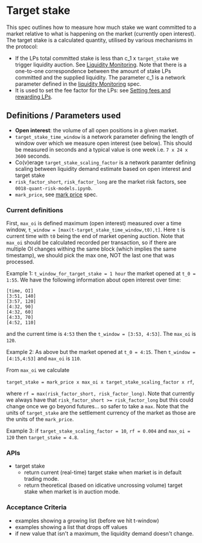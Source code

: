 # Target stake

This spec outlines how to measure how much stake we want committed to a market relative to what is happening on the market (currently open interest). 
The target stake is a calculated quantity, utilised by various mechanisms in the protocol:

- If the LPs total committed stake is less than c_1 x `target_stake` we trigger liquidity auction. See [Liquidity Monitoring](./0035-liquidity-monitoring.md). Note that there is a one-to-one correspondence between the amount of stake LPs committed and the supplied liquidity. 
The parameter c_1 is a network parameter defined in the [liquidity Monitoring](./0035-liquidity-monitoring.md) spec.
- It is used to set the fee factor for the LPs: see [Setting fees and rewarding LPs](0042-setting-fees-and-rewarding-lps.md).

## Definitions / Parameters used
- **Open interest**: the volume of all open positions in a given market.
- `target_stake_time_window` is a network parameter defining the length of window over which we measure open interest (see below). This should be measured in seconds and a typical value is one week i.e. `7 x 24 x 3600` seconds. 
- Co(v)erage `target_stake_scaling_factor` is a network paramter defining scaling between liquidity demand estimate based on open interest and target stake
- `risk_factor_short`, `risk_factor_long` are the market risk factors, see `0018-quant-risk-models.ipynb`. 
- `mark_price`, see [mark price](0009-mark-price.md) spec. 


### Current definitions

First, `max_oi` is defined  maximum (open interest) measured over a time window, 
`t_window = [max(t-target_stake_time_window,t0),t]`. Here `t` is current time with `t0` being the end of market opening auction. Note that `max_oi` should be calculated recorded per transaction, so if there are multiple OI changes withing the same block (which implies the same timestamp), we should pick the max one, NOT the last one that was processed.

Example 1:
`t_window_for_target_stake = 1 hour`
the market opened at `t_0 = 1:55`. 
We have the following information about open interest over time:
```
[time, OI]
[3:51, 140]
[3:57, 120]
[4:32, 90]
[4:32, 60]
[4:33, 70]
[4:52, 110]
```
and the current time is `4:53`
then the `t_window = [3:53, 4:53]`. The `max_oi` is `120`.

Example 2: As above but the market opened at `t_0 = 4:15`. Then `t_window = [4:15,4:53]` and `max_oi` is `110`. 

From `max_oi` we calculate 

`target_stake = mark_price x max_oi x target_stake_scaling_factor x rf`,

where `rf = max(risk_factor_short, risk_factor_long)`. Note that currently we always have that `risk_factor_short >= risk_factor_long` but this could change once we go beyond futures... so safer to take a `max`.
Note that the units of `target_stake` are the settlement currency of the market as those are the units of the `mark_price`. 

Example 3: if `target_stake_scaling_factor = 10`, `rf = 0.004` and `max_oi = 120` then `target_stake = 4.8`.

### APIs
* target stake
  * return current (real-time) target stake when market is in default trading mode.
  * return theoretical (based on idicative uncrossing volume) target stake when market is in auction mode.

### Acceptance Criteria
* examples showing a growing list (before we hit t-window)
* examples showing a list that drops off values
* if new value that isn't a maximum, the liquidity demand doesn't change.
